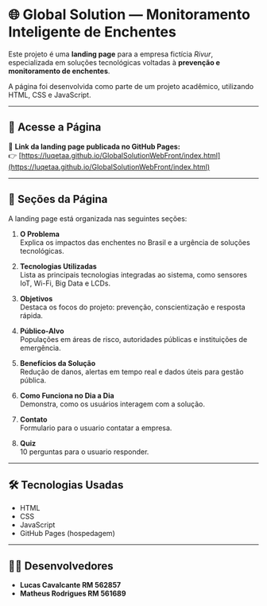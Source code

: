 # 🌐 Global Solution — Monitoramento Inteligente de Enchentes

Este projeto é uma **landing page** para a empresa fictícia *Rivur*, especializada em soluções tecnológicas voltadas à **prevenção e monitoramento de enchentes**.

A página foi desenvolvida como parte de um projeto acadêmico, utilizando HTML, CSS e JavaScript.

---

## 🚀 Acesse a Página

🔗 **Link da landing page publicada no GitHub Pages:**  
👉 [https://luqetaa.github.io/GlobalSolutionWebFront/index.html](https://luqetaa.github.io/GlobalSolutionWebFront/index.html)

---

## 🧩 Seções da Página

A landing page está organizada nas seguintes seções:

1. **O Problema**  
   Explica os impactos das enchentes no Brasil e a urgência de soluções tecnológicas.

2. **Tecnologias Utilizadas**  
   Lista as principais tecnologias integradas ao sistema, como sensores IoT, Wi-Fi, Big Data e LCDs.

3. **Objetivos**  
   Destaca os focos do projeto: prevenção, conscientização e resposta rápida.

4. **Público-Alvo**  
   Populações em áreas de risco, autoridades públicas e instituições de emergência.

5. **Benefícios da Solução**  
   Redução de danos, alertas em tempo real e dados úteis para gestão pública.

6. **Como Funciona no Dia a Dia**  
   Demonstra, como os usuários interagem com a solução.
   
7. **Contato**  
   Formulario para o usuario contatar a empresa.

8. **Quiz**  
   10 perguntas para o usuario responder.
---

## 🛠️ Tecnologias Usadas

- HTML  
- CSS
- JavaScript  
- GitHub Pages (hospedagem)
---

## 👨‍💻 Desenvolvedores

- **Lucas Cavalcante RM 562857**  
- **Matheus Rodrigues RM 561689**
